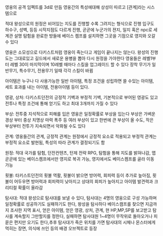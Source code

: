 
영웅의 공격 임펙트를 3d로 만듬
영웅간의 특성에대해 상성이 따르고 [관계]라는 시스템으로 

적대 왕성으로의 원정은 비어있는 지도를 진행할 수록 그려지는 형식으로 진행
입구도 하수구, 성벽, 등등 시작지점도 다르게 진행, 곧곧에 누군가의 젼지, 일지 혹은 npc로 세계관 설명
탐험을 완료한 방들에 베이스 켐프를 설치하면 그곳을 기점으로 영지와 오갈 수 있다

영웅은 소모성으로 다키스트처럼 영웅이 죽는다고 게임이 끝나지는 않는다.
왕성의 진행도는 그대로있고 길드에서 새로운 용병을 뽑아 다시 원정을 가야한다
영웅들은 레벨1부터 레벨 30이 마지막이며 10레벨 때마다 스킬을 업그레이드 할 수 있다
장착 무기가 일반무기, 특수무기, 전용무기 일때 각각 스킬이 바뀜

아이템은 누구나 다 사용가능한 일반 아이템, 특정 조건을 성립하면 쓸 수있는 아이템, 세트 효과를 내는 아이템, 전용아이템 등이 있다.

영광, 상처: 다키스트던전의 긍정적 기벽과 부정적 기벽, 기본적으로 부어된 영광도 있고 전투나 특정 조건에 통해 얻기도 하고 최대 3개까지 가질 수 있다

부상: 전투중 지석적으로 피해를 입은 영웅은 일정확률로 부상을 입는다 부상은 가벼운 경상 부터 중상 치명상 마력 폭주 등 여러 부상이 있고 한번에 큰 부상이 올 수도, 작은 부상부터 전투가 지속되면서 악화될 수도 있다

관계: 영웅들간의 관계, 긍정적 관계는 원정에서 긍정적 요소로 적용되고 부정적 관계는 부정적 요소로 발현됨, 특성의 따라 관계가 결정되기도 함

원정: 적대 국가를 탐험, 던전컨텐츠, 턴제 전략 RPG, 탐험을 통해 지도를 밝혀나감, 맵 곧곧에 있는 베이스켐프에서만 영지로 복귀 가능, 영지에서도 베이스켐프를 골라 이동 가능

횟불: 타키스트던전의 횟불 역활, 횟불이 밝으면 방어력, 회피력 등이 추가로 높아짐, 횟불이 어두우면 방어력과 회피력이 낮아지고 상대의 회피가 높아지고 아이템 발견력과 크리티컬 확률이 올라감

탐사대: 적대 왕성으로 탐사대를 보낼 수 있다, 탐사대는 4명의 영웅으로 구성 가능하며 일정확률로 성공하기도 실패하기도 한다, 왕성을 탐사하다 베이스캠프를 찾으면 지금까지 조사한 지역 표시, 얻은 아이템, 얻은 영광, 상처, 관계, 현 HP,MP,SP를 보고받고 탐사를 계속할지 그만할지를 정한다, 실패하면 탐사대원 1~4명이 무작위로 돌아오거나 피묻은 편지만 오기도 한다,추후 탐사대가 죽은 위치를 가면 탐사대의 시체나 몬스터에게 먹히는 장면, 의식에 쓰인 등의 배경 오브젝트로 등장
